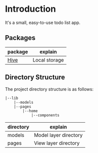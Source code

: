 # Introduction

It's a small, easy-to-use todo list app.

## Packages

| **package**                        | **explain**   |
|------------------------------------|---------------|
| [Hive](https://docs.hivedb.dev/#/) | Local storage |


## Directory Structure

The project directory structure is as follows:
```
|--lib
    |--models
    |--pages
        |--home
            |--components
```


| **directory** | **explain**           |
|---------------|-----------------------|
| models        | Model layer directory |
| pages         | View layer directory  |



